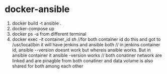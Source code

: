 # docker-ansible
1) docker build -t ansible .
2) docker-compose up
3) docker ps -a from different terminal
4) docker exec -it container_id sh //for both container id do this and got to /usr/local/bin it will have jenkins and ansible both
   // in jenkins container id, ansible --version doesnt work but whereis ansible works. But in ansible container it ansible -version works
   // both conatiner network are linked and are pinagble from both conatiner and data volume is also shared for both among each other

        
